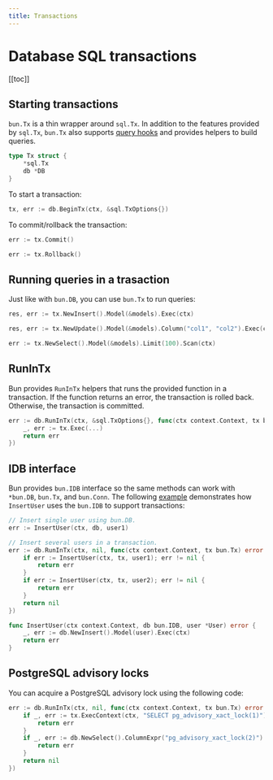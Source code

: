 ```yaml
---
title: Transactions
---
```


# Database SQL transactions

[[toc]]

## Starting transactions

`bun.Tx` is a thin wrapper around `sql.Tx`. In addition to the features provided by `sql.Tx`,
`bun.Tx` also supports [query hooks](hooks.md) and provides helpers to build queries.

```go
type Tx struct {
	*sql.Tx
	db *DB
}
```

To start a transaction:

```go
tx, err := db.BeginTx(ctx, &sql.TxOptions{})
```

To commit/rollback the transaction:

```go
err := tx.Commit()

err := tx.Rollback()
```

## Running queries in a trasaction

Just like with `bun.DB`, you can use `bun.Tx` to run queries:

```go
res, err := tx.NewInsert().Model(&models).Exec(ctx)

res, err := tx.NewUpdate().Model(&models).Column("col1", "col2").Exec(ctx)

err := tx.NewSelect().Model(&models).Limit(100).Scan(ctx)
```

## RunInTx

Bun provides `RunInTx` helpers that runs the provided function in a transaction. If the function
returns an error, the transaction is rolled back. Otherwise, the transaction is committed.

```go
err := db.RunInTx(ctx, &sql.TxOptions{}, func(ctx context.Context, tx bun.Tx) error {
    _, err := tx.Exec(...)
    return err
})
```

## IDB interface

Bun provides `bun.IDB` interface so the same methods can work with `*bun.DB`, `bun.Tx`, and
`bun.Conn`. The following
[example](https://github.com/uptrace/bun/tree/master/example/tx-composition) demonstrates how
`InsertUser` uses the `bun.IDB` to support transactions:

```go
// Insert single user using bun.DB.
err := InsertUser(ctx, db, user1)

// Insert several users in a transaction.
err := db.RunInTx(ctx, nil, func(ctx context.Context, tx bun.Tx) error {
    if err := InsertUser(ctx, tx, user1); err != nil {
        return err
    }
    if err := InsertUser(ctx, tx, user2); err != nil {
        return err
    }
    return nil
})

func InsertUser(ctx context.Context, db bun.IDB, user *User) error {
	_, err := db.NewInsert().Model(user).Exec(ctx)
	return err
}
```

## PostgreSQL advisory locks

You can acquire a PostgreSQL advisory lock using the following code:

```go
err := db.RunInTx(ctx, nil, func(ctx context.Context, tx bun.Tx) error {
    if _, err := tx.ExecContext(ctx, "SELECT pg_advisory_xact_lock(1)"); err != nil {
        return err
    }
    if _, err := db.NewSelect().ColumnExpr("pg_advisory_xact_lock(2)").Exec(ctx); err != nil {
        return err
    }
    return nil
})
```

